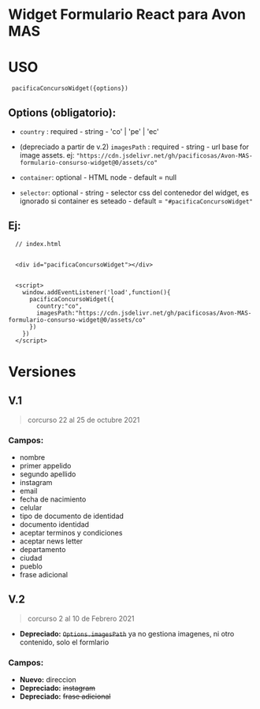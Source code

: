 # Widget Formulario React para Avon MAS


# USO

```
 pacificaConcursoWidget({options})
```

## Options (obligatorio):

- `country` :  required - string - 'co' | 'pe' | 'ec'
- (depreciado a partir de v.2) `imagesPath` : required - string - url base for image assets. ej:
  `"https://cdn.jsdelivr.net/gh/pacificosas/Avon-MAS-formulario-consurso-widget@0/assets/co"`
  
- `container`: optional - HTML node - default = null 
- `selector`: optional - string - selector css del contenedor del widget, es
  ignorado si container es seteado - default = `"#pacificaConcursoWidget"` 


## Ej:
  
```
  // index.html


  <div id="pacificaConcursoWidget"></div>


  <script>
    window.addEventListener('load',function(){
      pacificaConcursoWidget({
        country:"co",
        imagesPath:"https://cdn.jsdelivr.net/gh/pacificosas/Avon-MAS-formulario-consurso-widget@0/assets/co"
      })
    })
  </script>
```

# Versiones

## V.1 

> corcurso 22 al 25 de octubre 2021

### Campos:

- nombre
- primer appelido
- segundo apellido
- instagram
- email
- fecha de nacimiento
- celular
- tipo de documento de identidad
- documento identidad
- aceptar terminos y condiciones
- aceptar news letter
- departamento
- ciudad
- pueblo
- frase adicional

## V.2

> corcurso 2 al 10 de Febrero 2021

- **Depreciado:** ~~`Options.imagesPath`~~
  ya no gestiona imagenes, ni otro contenido, solo el formlario


### Campos:

- **Nuevo:** direccion 
- **Depreciado:** ~~instagram~~
- **Depreciado:** ~~frase adicional~~